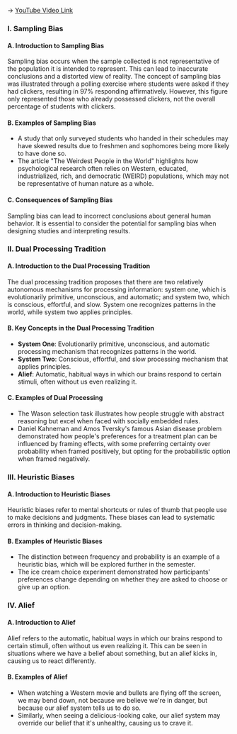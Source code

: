 -> [YouTube Video Link](https://www.youtube.com/watch?v=znE88LapbTs&list=PL3F6BC200B2930084&index=4&pp=iAQB)

### I. Sampling Bias
#### A. Introduction to Sampling Bias

Sampling bias occurs when the sample collected is not representative of the population it is intended to represent. This can lead to inaccurate conclusions and a distorted view of reality. The concept of sampling bias was illustrated through a polling exercise where students were asked if they had clickers, resulting in 97% responding affirmatively. However, this figure only represented those who already possessed clickers, not the overall percentage of students with clickers.

#### B. Examples of Sampling Bias

*   A study that only surveyed students who handed in their schedules may have skewed results due to freshmen and sophomores being more likely to have done so.
*   The article "The Weirdest People in the World" highlights how psychological research often relies on Western, educated, industrialized, rich, and democratic (WEIRD) populations, which may not be representative of human nature as a whole.

#### C. Consequences of Sampling Bias

Sampling bias can lead to incorrect conclusions about general human behavior. It is essential to consider the potential for sampling bias when designing studies and interpreting results.

### II. Dual Processing Tradition
#### A. Introduction to the Dual Processing Tradition

The dual processing tradition proposes that there are two relatively autonomous mechanisms for processing information: system one, which is evolutionarily primitive, unconscious, and automatic; and system two, which is conscious, effortful, and slow. System one recognizes patterns in the world, while system two applies principles.

#### B. Key Concepts in the Dual Processing Tradition

*   **System One**: Evolutionarily primitive, unconscious, and automatic processing mechanism that recognizes patterns in the world.
*   **System Two**: Conscious, effortful, and slow processing mechanism that applies principles.
*   **Alief**: Automatic, habitual ways in which our brains respond to certain stimuli, often without us even realizing it.

#### C. Examples of Dual Processing

*   The Wason selection task illustrates how people struggle with abstract reasoning but excel when faced with socially embedded rules.
*   Daniel Kahneman and Amos Tversky's famous Asian disease problem demonstrated how people's preferences for a treatment plan can be influenced by framing effects, with some preferring certainty over probability when framed positively, but opting for the probabilistic option when framed negatively.

### III. Heuristic Biases
#### A. Introduction to Heuristic Biases

Heuristic biases refer to mental shortcuts or rules of thumb that people use to make decisions and judgments. These biases can lead to systematic errors in thinking and decision-making.

#### B. Examples of Heuristic Biases

*   The distinction between frequency and probability is an example of a heuristic bias, which will be explored further in the semester.
*   The ice cream choice experiment demonstrated how participants' preferences change depending on whether they are asked to choose or give up an option.

### IV. Alief
#### A. Introduction to Alief

Alief refers to the automatic, habitual ways in which our brains respond to certain stimuli, often without us even realizing it. This can be seen in situations where we have a belief about something, but an alief kicks in, causing us to react differently.

#### B. Examples of Alief

*   When watching a Western movie and bullets are flying off the screen, we may bend down, not because we believe we're in danger, but because our alief system tells us to do so.
*   Similarly, when seeing a delicious-looking cake, our alief system may override our belief that it's unhealthy, causing us to crave it.